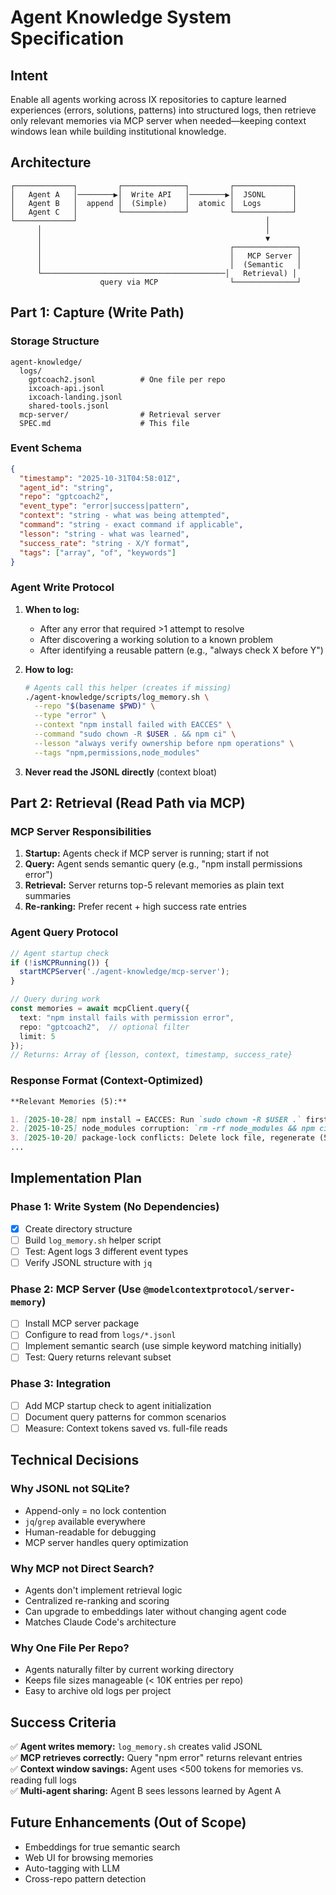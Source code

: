 # Agent Knowledge System Specification

## Intent
Enable all agents working across IX repositories to capture learned experiences (errors, solutions, patterns) into structured logs, then retrieve only relevant memories via MCP server when needed—keeping context windows lean while building institutional knowledge.

## Architecture

```
┌─────────────┐         ┌──────────────┐         ┌─────────────┐
│   Agent A   │────────▶│  Write API   │────────▶│  JSONL      │
│   Agent B   │  append │  (Simple)    │  atomic │  Logs       │
│   Agent C   │         └──────────────┘         └─────────────┘
└─────────────┘                                          │
      │                                                  │
      │                                                  ▼
      │                                          ┌──────────────┐
      │                                          │   MCP Server │
      │                                          │  (Semantic   │
      └─────────────────────────────────────────│   Retrieval) │
                    query via MCP                └──────────────┘
```

## Part 1: Capture (Write Path)

### Storage Structure
```
agent-knowledge/
  logs/
    gptcoach2.jsonl          # One file per repo
    ixcoach-api.jsonl
    ixcoach-landing.jsonl
    shared-tools.jsonl
  mcp-server/                # Retrieval server
  SPEC.md                    # This file
```

### Event Schema
```json
{
  "timestamp": "2025-10-31T04:58:01Z",
  "agent_id": "string",
  "repo": "gptcoach2",
  "event_type": "error|success|pattern",
  "context": "string - what was being attempted",
  "command": "string - exact command if applicable",
  "lesson": "string - what was learned",
  "success_rate": "string - X/Y format",
  "tags": ["array", "of", "keywords"]
}
```

### Agent Write Protocol
1. **When to log:**
   - After any error that required >1 attempt to resolve
   - After discovering a working solution to a known problem
   - After identifying a reusable pattern (e.g., "always check X before Y")

2. **How to log:**
   ```bash
   # Agents call this helper (creates if missing)
   ./agent-knowledge/scripts/log_memory.sh \
     --repo "$(basename $PWD)" \
     --type "error" \
     --context "npm install failed with EACCES" \
     --command "sudo chown -R $USER . && npm ci" \
     --lesson "always verify ownership before npm operations" \
     --tags "npm,permissions,node_modules"
   ```

3. **Never read the JSONL directly** (context bloat)

## Part 2: Retrieval (Read Path via MCP)

### MCP Server Responsibilities
1. **Startup:** Agents check if MCP server is running; start if not
2. **Query:** Agent sends semantic query (e.g., "npm install permissions error")
3. **Retrieval:** Server returns top-5 relevant memories as plain text summaries
4. **Re-ranking:** Prefer recent + high success rate entries

### Agent Query Protocol
```typescript
// Agent startup check
if (!isMCPRunning()) {
  startMCPServer('./agent-knowledge/mcp-server');
}

// Query during work
const memories = await mcpClient.query({
  text: "npm install fails with permission error",
  repo: "gptcoach2",  // optional filter
  limit: 5
});
// Returns: Array of {lesson, context, timestamp, success_rate}
```

### Response Format (Context-Optimized)
```markdown
**Relevant Memories (5):**

1. [2025-10-28] npm install → EACCES: Run `sudo chown -R $USER .` first (9/10 success)
2. [2025-10-25] node_modules corruption: `rm -rf node_modules && npm ci` (7/8 success)
3. [2025-10-20] package-lock conflicts: Delete lock file, regenerate (5/5 success)
...
```

## Implementation Plan

### Phase 1: Write System (No Dependencies)
- [x] Create directory structure
- [ ] Build `log_memory.sh` helper script
- [ ] Test: Agent logs 3 different event types
- [ ] Verify JSONL structure with `jq`

### Phase 2: MCP Server (Use `@modelcontextprotocol/server-memory`)
- [ ] Install MCP server package
- [ ] Configure to read from `logs/*.jsonl`
- [ ] Implement semantic search (use simple keyword matching initially)
- [ ] Test: Query returns relevant subset

### Phase 3: Integration
- [ ] Add MCP startup check to agent initialization
- [ ] Document query patterns for common scenarios
- [ ] Measure: Context tokens saved vs. full-file reads

## Technical Decisions

### Why JSONL not SQLite?
- Append-only = no lock contention
- `jq`/`grep` available everywhere
- Human-readable for debugging
- MCP server handles query optimization

### Why MCP not Direct Search?
- Agents don't implement retrieval logic
- Centralized re-ranking and scoring
- Can upgrade to embeddings later without changing agent code
- Matches Claude Code's architecture

### Why One File Per Repo?
- Agents naturally filter by current working directory
- Keeps file sizes manageable (< 10K entries per repo)
- Easy to archive old logs per project

## Success Criteria

✅ **Agent writes memory:** `log_memory.sh` creates valid JSONL  
✅ **MCP retrieves correctly:** Query "npm error" returns relevant entries  
✅ **Context window savings:** Agent uses <500 tokens for memories vs. reading full logs  
✅ **Multi-agent sharing:** Agent B sees lessons learned by Agent A  

## Future Enhancements (Out of Scope)
- Embeddings for true semantic search
- Web UI for browsing memories
- Auto-tagging with LLM
- Cross-repo pattern detection
